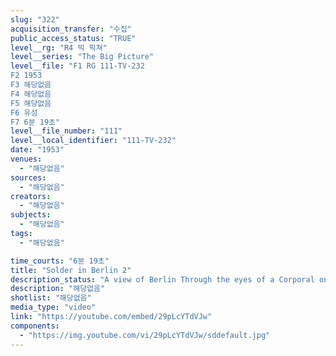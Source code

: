 ```yaml
---
slug: "322"
acquisition_transfer: "수집"
public_access_status: "TRUE"
level__rg: "R4 빅 픽쳐"
level__series: "The Big Picture"
level__file: "F1 RG 111-TV-232
F2 1953
F3 해당없음
F4 해당없음
F5 해당없음
F6 유성
F7 6분 19초"
level__file_number: "111"
level__local_identifier: "111-TV-232"
date: "1953"
venues: 
  - "해당없음"
sources: 
  - "해당없음"
creators: 
  - "해당없음"
subjects: 
  - "해당없음"
tags: 
  - "해당없음"

time_courts: "6분 19초"
title: "Solder in Berlin 2"
description_status: "A view of Berlin Through the eyes of a Corporal on duty there"
description: "해당없음"
shotlist: "해당없음"
media_type: "video"
link: "https://youtube.com/embed/29pLcYTdVJw"
components: 
  - "https://img.youtube.com/vi/29pLcYTdVJw/sddefault.jpg"
---
```

